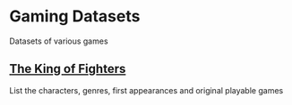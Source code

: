 # Gaming Datasets
Datasets of various games

## [The King of Fighters](https://snk.fandom.com/wiki/Category:King_of_Fighters_Characters)
List the characters, genres, first appearances and original playable games

